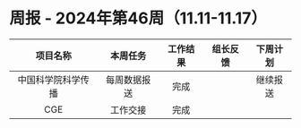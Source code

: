 
# 周报 - 2024年第46周（11.11-11.17）


|   项目名称    |  本周任务  | 工作结果 | 组长反馈 | 下周计划 |
| :-------: | :----: | :--: | :--: | :--: |
| 中国科学院科学传播 | 每周数据报送 |  完成  |      | 继续报送 |
|    CGE    |  工作交接  |  完成  |      |      |


